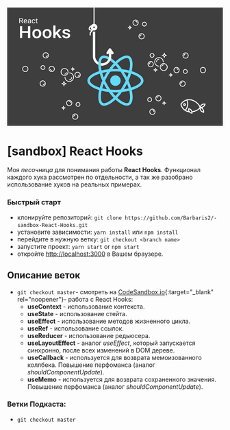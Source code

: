 ![](https://github.com/Barbaris2/-sandbox-React-Hooks/blob/master/src/images/React-Hook.png)

# [sandbox] React Hooks

Моя _песочница_ для понимания работы **React Hooks**. Функционал каждого хука рассмотрен по отдельности, а так же разобрано использование хуков на реальных примерах.

### Быстрый старт

- клонируйте репозиторий: `git clone https://github.com/Barbaris2/-sandbox-React-Hooks.git`
- установите зависимости: `yarn install` или `npm install`
- перейдите в нужную ветку: `git checkout <branch name>`
- запустите проект: `yarn start` or `npm start`
- откройте [http://localhost:3000](http://localhost:3000) в Вашем браузере.

## Описание веток

- `git checkout master`- смотреть на [
  CodeSandbox.io](https://7woud.csb.app/){:target="_blank" rel="noopener"}- работа с React Hooks:
  - **useContext** - использование контекста.
  - **useState** - использование стейта.
  - **useEffect** - использование методов жизненного цикла.
  - **useRef** - использование ссылок.
  - **useReducer** - использование редьюсера.
  - **useLayoutEffect** - аналог _useEffect_, который запускается синхронно, после всех изменений в DOM дереве.
  - **useCallback** - используется для возврата мемоизованного коллбека. Повышение перфоманса (аналог _shouldComponentUpdate_).
  - **useMemo** - используется для возврата сохраненного значения. Повышение перфоманса (аналог _shouldComponentUpdate_).

### Ветки Подкаста:

- `git checkout master`
